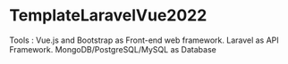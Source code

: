 # TemplateLaravelVue2022
Tools : Vue.js and Bootstrap as Front-end web framework. Laravel as API Framework. MongoDB/PostgreSQL/MySQL as Database
